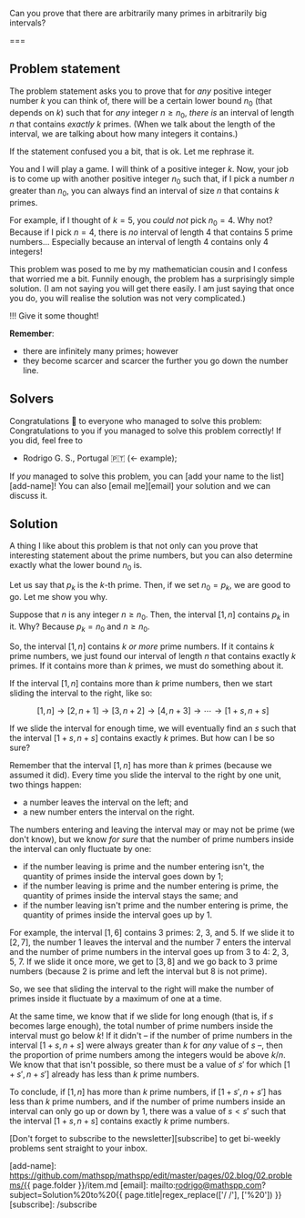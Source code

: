 Can you prove that there are arbitrarily many primes in arbitrarily big intervals?

===

## Problem statement

The problem statement asks you to prove that for _any_ positive integer number $k$ you can think of,
there will be a certain lower bound $n_0$ (that depends on $k$) such that for _any_ integer $n \geq n_0$,
_there is_ an interval of length $n$ that contains _exactly_ $k$ primes.
(When we talk about the length of the interval, we are talking about how many integers it contains.)

If the statement confused you a bit, that is ok.
Let me rephrase it.

You and I will play a game.
I will think of a positive integer $k$.
Now, your job is to come up with another positive integer $n_0$ such that,
if I pick a number $n$ greater than $n_0$,
you can always find an interval of size $n$ that contains $k$ primes.

For example, if I thought of $k = 5$, you _could not_ pick $n_0 = 4$.
Why not?
Because if I pick $n = 4$, there is _no_ interval of length $4$ that contains $5$ prime numbers...
Especially because an interval of length $4$ contains only $4$ integers!

This problem was posed to me by my mathematician cousin and I confess that worried me a bit.
Funnily enough, the problem has a surprisingly simple solution.
(I am not saying you will get there easily.
I am just saying that once you do, you will realise the solution was not very complicated.)

!!! Give it some thought!

**Remember**:

 - there are infinitely many primes; however
 - they become scarcer and scarcer the further you go down the number line.


## Solvers

Congratulations 🎉 to everyone who managed to solve this problem:
Congratulations to you if you managed to solve this problem correctly! 
If you did, feel free to

 - Rodrigo G. S., Portugal 🇵🇹  (<- example);

If _you_ managed to solve this problem, you can [add your name to the list][add-name]!
You can also [email me][email] your solution and we can discuss it.


## Solution

A thing I like about this problem is that not only can you prove that interesting statement about the prime numbers, but you can also determine exactly what the lower bound $n_0$ is.

Let us say that $p_k$ is the $k$-th prime.
Then, if we set $n_0 = p_k$, we are good to go.
Let me show you why.

Suppose that $n$ is any integer $n \geq n_0$.
Then, the interval $[1, n]$ contains $p_k$ in it.
Why?
Because $p_k = n_0$ and $n \geq n_0$.

So, the interval $[1, n]$ contains $k$ _or more_ prime numbers.
If it contains $k$ prime numbers, we just found our interval of length $n$ that contains exactly $k$ primes.
If it contains more than $k$ primes, we must do something about it.

If the interval $[1, n]$ contains more than $k$ prime numbers, then we start sliding the interval to the right, like so:

$$
[1, n] \rightarrow [2, n+1] \rightarrow [3, n+2] \rightarrow [4, n+3] \rightarrow \cdots \rightarrow [1 + s, n + s]
$$

If we slide the interval for enough time, we will eventually find an $s$ such that the interval $[1 + s, n + s]$ contains exactly $k$ primes.
But how can I be so sure?

Remember that the interval $[1, n]$ has more than $k$ primes (because we assumed it did).
Every time you slide the interval to the right by one unit, two things happen:

 - a number leaves the interval on the left; and
 - a new number enters the interval on the right.

The numbers entering and leaving the interval may or may not be prime (we don't know),
but we know _for sure_ that the number of prime numbers inside the interval can only fluctuate by one:

 - if the number leaving is prime and the number entering isn't, the quantity of primes inside the interval goes down by 1;
 - if the number leaving is prime and the number entering is prime, the quantity of primes inside the interval stays the same; and
 - if the number leaving isn't prime and the number entering is prime, the quantity of primes inside the interval goes up by 1.

For example, the interval $[1, 6]$ contains $3$ primes: $2$, $3$, and $5$.
If we slide it to $[2, 7]$, the number $1$ leaves the interval and the number $7$ enters the interval and the number of prime numbers in the interval goes up from $3$ to $4$: $2$, $3$, $5$, $7$.
If we slide it once more, we get to $[3, 8]$ and we go back to $3$ prime numbers (because $2$ is prime and left the interval but $8$ is not prime).

So, we see that sliding the interval to the right will make the number of primes inside it fluctuate by a maximum of one at a time.

At the same time, we know that if we slide for long enough (that is, if $s$ becomes large enough),
the total number of prime numbers inside the interval must go below $k$!
If it didn't – if the number of prime numbers in the interval $[1 + s, n + s]$ were always greater than $k$ for _any_ value of $s$ –,
then the proportion of prime numbers among the integers would be above $k / n$.
We know that that isn't possible, so there must be a value of $s'$ for which $[1 + s', n + s']$ already has less than $k$ prime numbers.

To conclude, if $[1, n]$ has more than $k$ prime numbers, if $[1 + s', n + s']$ has less than $k$ prime numbers,
and if the number of prime numbers inside an interval can only go up or down by $1$,
there was a value of $s < s'$ such that the interval $[1 + s, n + s]$ contains exactly $k$ prime numbers.


[Don't forget to subscribe to the newsletter][subscribe] to get bi-weekly
problems sent straight to your inbox.

[add-name]: https://github.com/mathspp/mathspp/edit/master/pages/02.blog/02.problems/{{ page.folder }}/item.md
[email]: mailto:rodrigo@mathspp.com?subject=Solution%20to%20{{ page.title|regex_replace(['/ /'], ['%20']) }}
[subscribe]: /subscribe

